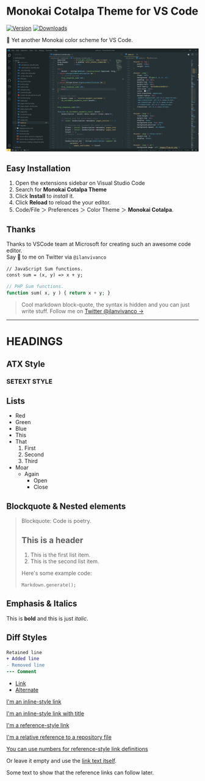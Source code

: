 # Monokai Cotalpa Theme for VS Code

[![Version](https://img.shields.io/visual-studio-marketplace/v/ilanvivanco.cotalpa?labelColor=545f62&color=6b7678&style=flat-square&label=Version)](https://marketplace.visualstudio.com/items?itemName=ilanvivanco.cotalpa) [![Downloads](https://img.shields.io/visual-studio-marketplace/d/ilanvivanco.cotalpa?labelColor=545f62&color=6b7678&style=flat-square&label=Downloads)](https://marketplace.visualstudio.com/items?itemName=ilanvivanco.cotalpa)

🎨 Yet another Monokai color scheme for VS Code.

![Preview](https://raw.githubusercontent.com/IlanVivanco/monokai-cotalpa/master/images/screenshot.png)

## Easy Installation

1. Open the extensions sidebar on Visual Studio Code
2. Search for **Monokai Cotalpa Theme**
3. Click **Install** to _install_ it.
4. Click **Reload** to reload the your editor.
5. Code/File ＞ Preferences ＞ Color Theme ＞ **Monokai Cotalpa**.

## Thanks

Thanks to VSCode team at Microsoft for creating such an awesome code editor.\
Say 👋 to me on Twitter via `@ilanvivanco`

```JS
// JavaScript Sum functions.
const sum = (x, y) => x + y;
```

```PHP
// PHP Sum functions.
function sum( x, y ) { return x + y; }
```

> Cool markdown block-quote, the syntax is hidden and you can just write stuff.
> Follow me on [Twitter @ilanvivanco →](https://twitter.com/ilanvivanco/)

---

# HEADINGS

## ATX Style

### SETEXT STYLE


## Lists

-  Red
-  Green
-  Blue
-  This
-  That
   1. First
   2. Second
   3. Third
-  Moar
   -  Again
      -  Open
      -  Close

## Blockquote & Nested elements

> Blockquote: Code is poetry.
>
> ## This is a header
>
> 1. This is the first list item.
> 2. This is the second list item.
>
> Here's some example code:
>
>     Markdown.generate();

## Emphasis & Italics

This is **bold** and this is just _italic_.

## Diff Styles

```diff
Retained line
+ Added line
- Removed line
--- Comment
```

-  [Link](https://ilanvivanco.com)
-  [Alternate][link]

[link]: https://ilanvivanco.com

[I'm an inline-style link](https://www.google.com)

[I'm an inline-style link with title](https://www.google.com "Google's Homepage")

[I'm a reference-style link][arbitrary case-insensitive reference text]

[I'm a relative reference to a repository file](./JavaScript.js)

[You can use numbers for reference-style link definitions][1]

Or leave it empty and use the [link text itself].

Some text to show that the reference links can follow later.

[arbitrary case-insensitive reference text]: https://ilanvivanco.com
[1]: https://ilanvivanco.com
[link text itself]: https://ilanvivanco.com
